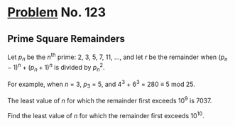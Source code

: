 # [Problem](https://projecteuler.net/problem=123) No. 123

## Prime Square Remainders

Let <var>p</var><sub><var>n</var></sub> be the <var>n</var><sup>th</sup> prime: 2, 3, 5, 7, 11, ..., and let $r$ be the remainder when $(p_n-1)^n+(p_n+1)^n$ is divided by ${p_n}^2$.

For example, when <var>n</var> = 3, <var>p</var><sub>3</sub> = 5, and 4<sup>3</sup> + 6<sup>3</sup> = 280 ≡ 5 mod 25.

The least value of <var>n</var> for which the remainder first exceeds 10<sup>9</sup> is 7037.

Find the least value of <var>n</var> for which the remainder first exceeds 10<sup>10</sup>.
